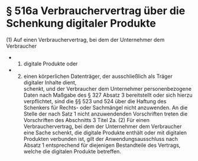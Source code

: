 # § 516a Verbrauchervertrag über die Schenkung digitaler Produkte
(1) Auf einen Verbrauchervertrag, bei dem der Unternehmer dem Verbraucher
* 1. digitale Produkte oder
* 2. einen körperlichen Datenträger, der ausschließlich als Träger digitaler Inhalte dient,  
schenkt, und der Verbraucher dem Unternehmer personenbezogene Daten nach Maßgabe des § 327 Absatz 3 bereitstellt oder sich hierzu verpflichtet, sind die §§ 523 und 524 über die Haftung des Schenkers für Rechts- oder Sachmängel nicht anzuwenden. An die Stelle der nach Satz 1 nicht anzuwendenden Vorschriften treten die Vorschriften des Abschnitts 3 Titel 2a.
(2) Für einen Verbrauchervertrag, bei dem der Unternehmer dem Verbraucher eine Sache schenkt, die digitale Produkte enthält oder mit digitalen Produkten verbunden ist, gilt der Anwendungsausschluss nach Absatz 1 entsprechend für diejenigen Bestandteile des Vertrags, welche die digitalen Produkte betreffen.